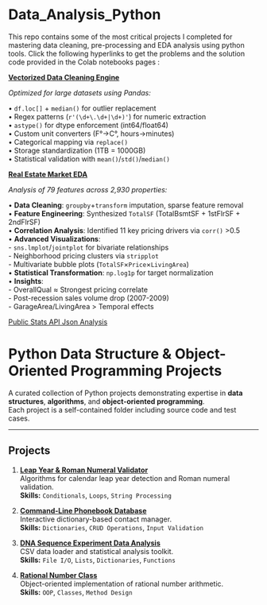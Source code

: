 # Data_Analysis_Python
This repo contains some of the most critical projects I completed for mastering data cleaning, pre-processing and EDA analysis using python tools. Click the following hyperlinks to get the problems and the solution code provided in the Colab notebooks pages : 


[**Vectorized Data Cleaning Engine**](https://colab.research.google.com/drive/1XEe-KLOpyizrUyAQhd0xwOCU1A2-op0-#scrollTo=vZuVntpbrI2w)  

_Optimized for large datasets using Pandas:_  

   • `df.loc[]` + `median()` for outlier replacement  
   • Regex patterns (`r'(\d+\.\d+|\d+)'`) for numeric extraction  
   • `astype()` for dtype enforcement (int64/float64)  
   • Custom unit converters (F°→C°, hours→minutes)  
   • Categorical mapping via `replace()`  
   • Storage standardization (1TB = 1000GB)  
   • Statistical validation with `mean()`/`std()`/`median()`




[**Real Estate Market EDA**](https://colab.research.google.com/drive/1mTa3N2GlIrzPwT2Jyo6yukMLcc6nNjVo?usp=sharing)
  

_Analysis of 79 features across 2,930 properties:_  

   • **Data Cleaning**: `groupby`+`transform` imputation, sparse feature removal  
   • **Feature Engineering**: Synthesized `TotalSF` (TotalBsmtSF + 1stFlrSF + 2ndFlrSF)  
   • **Correlation Analysis**: Identified 11 key pricing drivers via `corr()` >0.5  
   • **Advanced Visualizations**:  
     - `sns.lmplot`/`jointplot` for bivariate relationships  
     - Neighborhood pricing clusters via `stripplot`  
     - Multivariate bubble plots (`TotalSF`×`Price`×`LivingArea`)  
   • **Statistical Transformation**: `np.log1p` for target normalization  
   • **Insights**:  
     - OverallQual ≈ Strongest pricing correlate  
     - Post-recession sales volume drop (2007-2009)  
     - GarageArea/LivingArea > Temporal effects
   


[Public Stats API Json Analysis](https://colab.research.google.com/drive/1WbvAvbjDIbOJUCdquefBw8aTsMGWEf2q?usp=sharing)


# Python Data Structure & Object-Oriented Programming Projects

A curated collection of Python projects demonstrating expertise in **data structures**, **algorithms**, and **object-oriented programming**.  
Each project is a self-contained folder including source code and test cases.

---

## Projects

1. [**Leap Year & Roman Numeral Validator**](https://github.com/muhammadfarhan720/Data_Analysis_Python/tree/main/Numerical_Algorithms)  
   Algorithms for calendar leap year detection and Roman numeral validation.  
   **Skills:** `Conditionals`, `Loops`, `String Processing`

2. [**Command-Line Phonebook Database**](https://github.com/muhammadfarhan720/Data_Analysis_Python/tree/main/CLI_Dictionary)  
   Interactive dictionary-based contact manager.  
   **Skills:** `Dictionaries`, `CRUD Operations`, `Input Validation`

3. [**DNA Sequence Experiment Data Analysis**](https://github.com/muhammadfarhan720/Data_Analysis_Python/tree/main/DA_DNA)  
   CSV data loader and statistical analysis toolkit.  
   **Skills:** `File I/O`, `Lists`, `Dictionaries`, `Functions`

4. [**Rational Number Class**](https://github.com/muhammadfarhan720/Data_Analysis_Python/tree/main/OOP_Test_method)  
   Object-oriented implementation of rational number arithmetic.  
   **Skills:** `OOP`, `Classes`, `Method Design`
